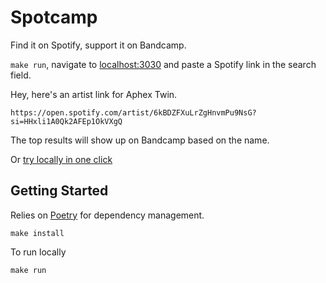 # Spotcamp

Find it on Spotify, support it on Bandcamp.

`make run`, navigate to <localhost:3030> and paste a Spotify link in the search field.

Hey, here's an artist link for Aphex Twin.

```
https://open.spotify.com/artist/6kBDZFXuLrZgHnvmPu9NsG?si=HHxli1A0Qk2AFEp1OkVXgQ
```

The top results will show up on Bandcamp based on the name.

Or [try locally in one click](localhost:3030/spotcamp?q=https://open.spotify.com/artist/6kBDZFXuLrZgHnvmPu9NsG?si=HHxli1A0Qk2AFEp1OkVXgQ)

## Getting Started

Relies on [Poetry](https://python-poetry.org/) for dependency management.

```shell
make install
```

To run locally

```shell
make run
```

